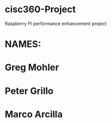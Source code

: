 # cisc360-Project
Raspberry Pi performance enhancement project

# NAMES:
# Greg Mohler
# Peter Grillo
# Marco Arcilla
#
#
